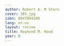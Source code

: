```yaml
---
author: Robert A. M Stern
cover: 385.jpg
isbn: 0847804100
lang: en-us
layout: review
title: Raymond M. Hood
year: 0
---
```


